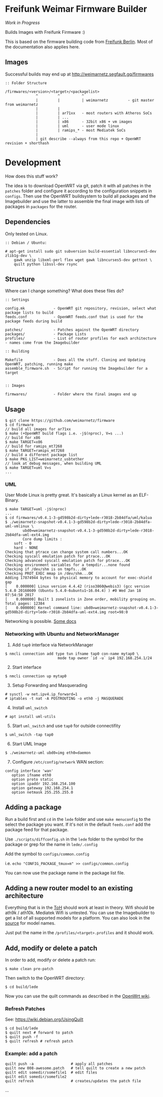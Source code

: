 # Freifunk Weimar Firmware Builder

*Work in Progress* 

Builds Images with Freifunk Firmware :)

This is based on the firmware building code from [Freifunk Berlin](https://github.com/freifunk-berlin/firmware). Most of the documentation also applies here. 



## Images

Successful builds may end up at http://weimarnetz.segfault.gq/firmwares

```
:: Folder Structure

/firmwares/<version>/<target>/<packagelist> 
              ^         ^          ^
              |         |          | weimarnetz         - git master from weimarnetz
              |         |
              |         | ar71xx   - most routers with Atheros SoCs
              |         | ... 
              |         | x86      - 32bit x86 + vm images
              |         | uml      - user mode linux
              |         | ramips_* - most Mediatek SoCs
              |
              | git describe --always from this repo + OpenWRT revision + shorthash

```

# Development 

How does this stuff work? 

The idea is to download OpenWRT via git, patch it with all patches in the `patches` folder and configure it according to the configuration snippets in `configs`. 
Then use the OpenWRT buildsystem to build all packages and the Imagebuilder and use the latter to assemble the final image with lists of packages in `packages` for the router. 

## Dependencies 

Only tested on Linux. 


```
:: Debian / Ubuntu: 

# apt-get install sudo git subversion build-essential libncurses5-dev zlib1g-dev \
    gawk unzip libxml-perl flex wget gawk libncurses5-dev gettext \ 
    quilt python libssl-dev rsync 
```

## Structure  

Where can I change something? What does these files do? 

```
:: Settings

config.mk             - OpenWRT git repository, revision, select what package lists to build
feeds.conf            - OpenWRT feeds.conf that is used for the package feeds during build

patches/              - Patches against the OpenWRT directory 
packages/             - Package Lists 
profiles/             - List of router profiles for each architecture - names come from the Imagebuilder

:: Building 

Makefile              - Does all the stuff. Cloning and Updating OpenWRT, patching, running make
assemble_firmware.sh  - Script for running the Imagebuilder for a target


:: Images  

firmwares/            - Folder where the final images end up 

```

## Usage 

```
$ git clone https://github.com/weimarnetz/firmware
$ cd firmware
// build all images for ar71xx
$ make (+OpenWRT build flags i.e. -j$(nproc), V=s ...) 
// build for x86
$ make TARGET=x86
// build for ramips_mt7268 
$ make TARGET=ramips_mt7268
// build a different package list 
$ make PKG_LIST=weimarnetz_usbtether
// look at debug messages, when building UML
$ make TARGET=uml V=s 
...
``` 

### UML 

User Mode Linux is pretty great. It's basically a Linux kernel as an ELF-Binary. 

```
$ make TARGET=uml -j$(nproc) 
...
$ cd firmwares/v0.4.1-3-gd598b2d-dirty+lede-r3018-2b84dfa/uml/kalua
$ ./weimarnetz-snapshot-v0.4.1-3-gd598b2d-dirty+lede-r3018-2b84dfa-uml-vmlinux \ 
        ubd0=weimarnetz-snapshot-v0.4.1-3-gd598b2d-dirty+lede-r3018-2b84dfa-uml-ext4.img
        Core dump limits :
	soft - 0
	hard - NONE
Checking that ptrace can change system call numbers...OK
Checking syscall emulation patch for ptrace...OK
Checking advanced syscall emulation patch for ptrace...OK
Checking environment variables for a tempdir...none found
Checking if /dev/shm is on tmpfs...OK
Checking PROT_EXEC mmap in /dev/shm...OK
Adding 17874944 bytes to physical memory to account for exec-shield gap
[    0.000000] Linux version 4.4.42 (riso3860@webis3) (gcc version 5.4.0 20160609 (Ubuntu 5.4.0-6ubuntu1~16.04.4) ) #0 Wed Jan 18 07:54:58 2017
[    0.000000] Built 1 zonelists in Zone order, mobility grouping on.  Total pages: 12384
[    0.000000] Kernel command line: ubd0=weimarnetz-snapshot-v0.4.1-3-gd598b2d-dirty+lede-r3018-2b84dfa-uml-ext4.img root=98:0
``` 

Networking is possible. [Some docs](https://vincent.bernat.im/en/blog/2011-uml-network-lab.html#networking)

### Networking with Ubuntu and NetworkManager 

1. Add `tap0` interface via NetworkManager 

```
$ nmcli connection add type tun ifname tap0 con-name mytap0 \
                        mode tap owner `id -u` ip4 192.168.254.1/24
```

2. Start interface 

```
$ nmcli connection up mytap0
```


3. Setup Forwarding and Masquerading 

```
# sysctl -w net.ipv4.ip_forward=1 
# iptables -t nat -A POSTROUTING -o eth0 -j MASQUERADE
```


4. Install `uml_switch` 

```
# apt install uml-utils
```


5. Start `uml_switch` and use `tap0` for outside connectifity

```
$ uml_switch -tap tap0
```


6. Start UML Image 

```
$ ./weimarnetz-uml ubd0=img eth0=daemon 
```


7. Configure `/etc/config/network` WAN section: 


```
config interface 'wan' 
   option ifname eth0 
   option proto static 
   option ipaddr 192.168.254.100
   option gateway 192.168.254.1
   option netmask 255.255.255.0
```


## Adding a package 

Run a build first and `cd` in the `lede` folder and use `make menuconfig` to the select the package you want. If it's not in the default `feeds.conf` add the package feed for that package. 

Use `./scripts/diffconfig.sh` in the `lede` folder to the symbol for the package or grep for the name in `lede/.config` 

Add the symbol to `configs/common.config` 

i.e. `echo "CONFIG_PACKAGE_tmux=m" >> configs/common.config`

You can now use the package name in the package list file. 

## Adding a new router model to an existing architecture

Everything that is in the [ToH](https://lede-project.org/toh/start) should work at least in theory. Wifi should be ath9k / ath10k. Mediatek Wifi is untested. 
You can use the Imagebuilder to get a list of all supported models for a platform. You can also look in the [source](https://git.lede-project.org/?p=source.git;a=tree;f=target/linux/ar71xx/image) for model names. 

Just put the name in the `/profiles/<target>.profiles` and it should work. 

## Add, modify or delete a patch

In order to add, modify or delete a patch run:

    $ make clean pre-patch

Then switch to the OpenWRT directory:

    $ cd build/lede

Now you can use the quilt commands as described in the [OpenWrt wiki](https://wiki.openwrt.org/doc/devel/patches).

### Refresh Patches 

See: https://wiki.debian.org/UsingQuilt

```
$ cd build/lede 
$ quilt next # forward to patch 
$ quilt push -f 
$ quilt refresh # refresh patch 
```

### Example: add a patch

```
quilt push -a                 # apply all patches
quilt new 008-awesome.patch   # tell quilt to create a new patch
quilt edit somedir/somefile1  # edit files
quilt edit somedir/somefile2
quilt refresh                 # creates/updates the patch file
```

...

